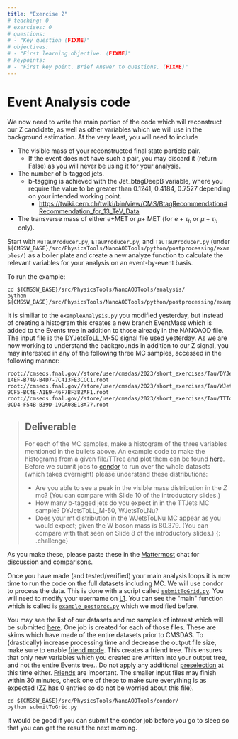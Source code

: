 ```yaml
---
title: "Exercise 2"
# teaching: 0
# exercises: 0
# questions:
# - "Key question (FIXME)"
# objectives:
# - "First learning objective. (FIXME)"
# keypoints:
# - "First key point. Brief Answer to questions. (FIXME)"
---
```

# Event Analysis code

We now need to write the main portion of the code which will reconstruct our Z candidate, as well as other variables which we will use in the background estimation. At the very least, you will need to include

- The visible mass of your reconstructed final state particle pair.
    - If the event does not have such a pair, you may discard it (return False) as you will never be using it for your analysis.
- The number of b-tagged jets.
    - b-tagging is achieved with the Jet_btagDeepB variable, where you require the value to be greater than 0.1241, 0.4184, 0.7527 depending on your intended working point.
        - <https://twiki.cern.ch/twiki/bin/view/CMS/BtagRecommendation#Recommendation_for_13_TeV_Data>
- The transverse mass of either $e+$MET or $\mu+$ MET (for $e+\tau_h$ or $\mu+\tau_h$ only).


Start with `MuTauProducer.py`, `ETauProducer.py`, and `TauTauProducer.py` (under `${CMSSW_BASE}/src/PhysicsTools/NanoAODTools/python/postprocessing/examples/)`  as a boiler plate and create a new analyze function to calculate the relevant variables for your analysis on an event-by-event basis.

To run the example:

```shell
cd ${CMSSW_BASE}/src/PhysicsTools/NanoAODTools/analysis/
python ${CMSSW_BASE}/src/PhysicsTools/NanoAODTools/python/postprocessing/examples/example_postproc.py
```

It is similiar to the `exampleAnalysis.py` you modified yesterday, but instead of creating a histogram this creates a new branch EventMass which is added to the Events tree in addition to those already in the NANOAOD file. The input file is the [DYJetsToLL](https://twiki.cern.ch/twiki/bin/view/CMS/DYJetsToLL)_M-50 signal file used yesterday. As we are now working to understand the backgrounds in addition to our Z signal, you may interested in any of the following three MC samples, accessed in the following manner:


```
root://cmseos.fnal.gov//store/user/cmsdas/2023/short_exercises/Tau/DYJetsToLL__7B7D90CB-14EF-B749-B4D7-7C413FE3CCC1.root
root://cmseos.fnal.gov//store/user/cmsdas/2023/short_exercises/Tau/WJetsToLNu__AE18A33F-9CF5-BC4E-A1E9-46F7BF382AF1.root
root://cmseos.fnal.gov//store/user/cmsdas/2023/short_exercises/Tau/TTTo2L2Nu__1656732C-0CD4-F54B-B39D-19CA08E18A77.root
```


> ## Deliverable 
> For each of the MC samples, make a histogram of the three variables mentioned in the bullets above. An example code to make the histograms from a given file/TTree and plot them can be found [here](https://twiki.cern.ch/twiki/pub/CMS/SWGuideCMSDataAnalysisSchoolLPC2023ZTauTauXsec/exPlot.c). Before we submit jobs to [condor](https://uscms.org/uscms_at_work/computing/setup/batch_systems.shtml#condor_2) to run over the whole datasets (which takes overnight) please understand these distributions:
>
> - Are you able to see a peak in the visible mass distribution in the $Z$ mc? (You can compare with Slide 10 of the introductory slides.)
> - How many b-tagged jets do you expect in in the TTJets MC sample? DYJetsToLL_M-50, WJetsToLNu?
> - Does your mt distribution in the WJetsToLNu MC appear as you would expect; given the W boson mass is 80.379. (You can compare with that seen on Slide 8 of the introductory slides.)
{: .challenge}

As you make these, please paste these in the [Mattermost](https://mattermost.web.cern.ch/cmsdaslpc2023/channels/longexerciseztautau) chat for discussion and comparisons.

Once you have made (and tested/verified) your main analysis loops it is now time to run the code on the full datasets including MC. We will use condor to process the data. This is done with a script called [`submitToGrid.py`](https://github.com/jingyucms/nanoAOD-tools/blob/cmsdas2023/condor/submitToGrid.py). You will need to modify your username on [L1](https://github.com/jingyucms/nanoAOD-tools/blob/cmsdas2023/condor/submitToGrid.py#L1). You can see the "main" function which is called is [`example_postproc.py`](https://github.com/jingyucms/nanoAOD-tools/blob/cmsdas2023/python/postprocessing/examples/example_postproc.py) which we modified before.

You may see the list of our datasets and mc samples of interest which will be submitted [here](https://github.com/jingyucms/nanoAOD-tools/blob/cmsdas2023/condor/submitToGrid.py#L35-L40). One job is created for each of those files. These are skims which have made of the entire datasets prior to CMSDAS. To (drastically) increase processing time and decrease the output file size, make sure to enable [friend mode](https://github.com/cms-nanoAOD/nanoAOD-tools/blob/master/python/postprocessing/framework/postprocessor.py#L33). This creates a friend tree. This ensures that only new variables which you created are written into your output tree, and not the entire Events tree.. Do not apply any additional [preselection](https://github.com/cms-nanoAOD/nanoAOD-tools/blob/master/python/postprocessing/framework/postprocessor.py#L27) at this time either. [Friends](https://root.cern/manual/trees/#widening-a-ttree-through-friends) are important. The smaller input files may finish within 30 minutes, check one of these to make sure everything is as expected (ZZ has 0 entries so do not be worried about this file).

```shell
cd ${CMSSW_BASE}/src/PhysicsTools/NanoAODTools/condor/
python submitToGrid.py
```

It would be good if you can submit the condor job before you go to sleep so that you can get the result the next morning.

